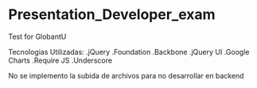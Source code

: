 Presentation_Developer_exam
===========================

Test for GlobantU

Tecnologias Utilizadas:
	.jQuery
	.Foundation
	.Backbone
	.jQuery UI
	.Google Charts
	.Require JS
	.Underscore

No se implemento la subida de archivos para no desarrollar en backend
